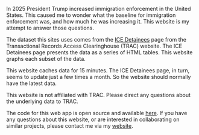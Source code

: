 In 2025 President Trump increased immigration enforcement in the United States. This caused me to wonder what the
baseline for immigration enforcement was, and how much he was increasing it. This website is my attempt to answer those
questions.

The dataset this sites uses comes from the [ICE
Detainees](https://tracreports.org/immigration/detentionstats/pop_agen_table.html) page from the Transactional Records
Access Clearinghouse (TRAC) website. The ICE Detainees page presents the data as a series of HTML tables. This website
graphs each subset of the data.  

This website caches data for 15 minutes. The ICE Detainees page, in turn, seems to update just a few times a month. So the
website should normally have the latest data.

This website is not affiliated with TRAC. Please direct any questions about the underlying data to TRAC.  

The code for this web app is open source and available [here](https://github.com/arilamstein/immigration_enforcement).
If you have any questions about this website, or are interested in collaborating on similar projects, please contact me
via my [website](https://arilamstein.com/).